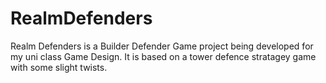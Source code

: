 # RealmDefenders
Realm Defenders is a Builder Defender Game project being developed for my uni class Game Design. It is based on a tower defence stratagey game with some slight twists.
